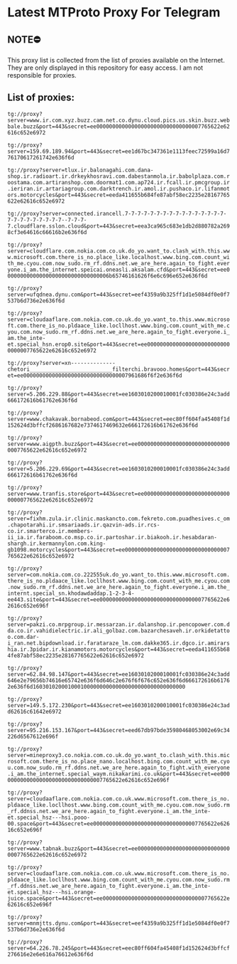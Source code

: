 # Latest MTProto Proxy For Telegram

## NOTE⛔

This proxy list is collected from the list of proxies available on the Internet. They are only displayed in this repository for easy access. I am not responsible for proxies.

## List of proxies:

`tg://proxy?server=www.ir.com.xyz.buzz.cam.net.co.dynu.cloud.pics.us.skin.buzz.webbale.buzz&port=443&secret=ee000000000000000000000000000000007765622e62616c652e6972`

`tg://proxy?server=159.69.189.94&port=443&secret=ee1d67bc347361e1113feec72599a16d776170617261742e636f6d`

`tg://proxy?server=tlux.ir.balonagahi.com.dana-shop.ir.radioart.ir.drkeykhosravi.com.dabestanmola.ir.babolplaza.com.roostama.com.artiranshop.com.doormat1.com.ap724.ir.fcall.ir.pmcgroup.ir.ieriran.ir.artariagroup.com.darktrench.ir.amol.ir.pushaco.ir.lifanmotors.motorcycles&port=443&secret=eeda411655b684fe87abf58ec2235e28167765622e62616c652e6972`

`tg://proxy?server=connected.irancell.7-7-7-7-7-7-7-7-7-7-7-7-7-7-7-7-7-7-7-7-7-7-7-7-7--7-7-7-7.cloudflare.sslon.cloud&port=443&secret=eea3ca965c683e1db2d880782a2698cf3e64616c66616b2e636f6d`

`tg://proxy?server=cloudflare.com.nokia.com.co.uk.do_yo.want_to.clash_with.this.www.microsoft.com.there_is_no.place_like.localhost.www.bing.com.count_with_me.cyou.com.now_sudo.rm_rf.ddns.net.we_are_here.again_to_fight.everyone.i_am.the_internet.speicai.oneasli.aksalam.cfd&port=443&secret=ee000000000000000000000000000000006b65746161626f6e6c696e652e636f6d`

`tg://proxy?server=ufqdnea.dynu.com&port=443&secret=eef4359a9b325ff1d1e5084df0e0f7537b6d736e2e636f6d`

`tg://proxy?server=cloudaaflare.com.nokia.com.co.uk.do_yo.want_to.this.www.microsoft.com.there_is_no.pldaace_like.locllhost.www.bing.com.count_with_me.cyou.com.now_sudo.rm_rf.ddns.net.we_are_here.again_to_fight.everyone.i_am.the_inte-et.special_hsn.erop0.site&port=443&secret=ee000000000000000000000000000000007765622e62616c652e6972`

`tg://proxy?server=xn--------------chetori__________________________filterchi.bravooo.homes&port=443&secret=ee000000000000000000000000000000007961686f6f2e636f6d`

`tg://proxy?server=5.206.229.88&port=443&secret=ee1603010200010001fc030386e24c3add666172616b61762e636f6d`

`tg://proxy?server=www.chakavak.bornabeod.com&port=443&secret=eec80ff604fa45408f1d152624d3bffcf2686167682e7374617469632e666172616b61762e636f6d`

`tg://proxy?server=www.aigpth.buzz&port=443&secret=ee000000000000000000000000000000007765622e62616c652e6972`

`tg://proxy?server=5.206.229.69&port=443&secret=ee1603010200010001fc030386e24c3add666172616b61762e636f6d`

`tg://proxy?server=www.tranfis.store&port=443&secret=ee000000000000000000000000000000007765622e62616c652e6972`

`tg://proxy?server=fixhm.zula.ir.clinic.maskancto.com.fekreto.com.puadhesives.c_om.chapotarahi.ir.smsariaads.ir.qazvin-ads.ir.rcs-co.ir.smarterco.ir.members-ii_ia.ir.faraboom.co.msp.co.ir.partoshar.ir.biakooh.ir.hesabdaran-shargh.ir.kermannylon.com.king-gb1098.motorcycles&port=443&secret=ee000000000000000000000000000000007765622e62616c652e6972`

`tg://proxy?server=com.nokia.com.co.222555uk.do_yo.want_to.this.www.microsoft.com.there_is_no.pldaace_like.locllhost.www.bing.com.count_with_me.cyou.com.now_sudo.rm_rf.ddns.net.we_are_here.again_to_fight.everyone.i_am.the_internt.special_sn.khodawdaddap.1-2-3-4-ee443.site&port=443&secret=ee000000000000000000000000000000007765622e62616c652e696f`

`tg://proxy?server=pakzi.co.mrpgroup.ir.messarzan.ir.dalanshop.ir.pencopower.com.dda.co.ir.vahidielectric.ir.ali_golbaz.com.bazarchesaveh.ir.orkidetattoo.com.dar-i_ran.net.bipdownload.ir.farataraze_lm.com.dakke365.ir.dgco.ir.amirarshia.ir.3pidar.ir.kianamotors.motorcycles&port=443&secret=eeda411655b684fe87abf58ec2235e28167765622e62616c652e6972`

`tg://proxy?server=62.84.98.147&port=443&secret=ee1603010200010001fc030386e24c3add646e2e79656b74616e65742e636f6d646c2e676f6f676c652e636f6d666172616b61762e636f6d160301020001000100000000000000000000000000000000`

`tg://proxy?server=149.5.172.230&port=443&secret=ee1603010200010001fc030386e24c3add62616c61642e6972`

`tg://proxy?server=95.216.153.167&port=443&secret=eed67db97bde35980468053002e69c34226d6567612e696f`

`tg://proxy?server=mineproxy3.co.nokia.com.co.uk.do_yo.want_to.clash_with.this.microsoft.com.there_is_no.place_nano.localhost.bing.com.count_with_me.cyou.com.now_sudo.rm_rf.ddns.net.we_are_here.again_to_fight.with_everyone.i_am.the_internet.special_waym.nikakarimi.co.uk&port=443&secret=ee000000000000000000000000000000007765622e62616c652e696f`

`tg://proxy?server=cloudaaflare.com.nokia.com.co.uk.www.microsoft.com.there_is_no.pldaace_like.locllhost.www.bing.com.count_with_me.cyou.com.now_sudo.rm_rf.ddnss.net.we_are_here.again_to_fight.everyone.i_am.the_inte-et.special_hsz---hsi.pooo-00.space&port=443&secret=ee000000000000000000000000000000007765622e62616c652e696f`

`tg://proxy?server=www.tabnak.buzz&port=443&secret=ee000000000000000000000000000000007765622e62616c652e6972`

`tg://proxy?server=cloudaaflare.com.nokia.com.co.uk.www.microsoft.com.there_is_no.pldaace_like.locllhost.www.bing.com.count_with_me.cyou.com.now_sudo.rm_rf.ddnss.net.we_are_here.again_to_fight.everyone.i_am.the_inte-et.special_hsz---hsi.orange-juice.space&port=443&secret=ee000000000000000000000000000000007765622e62616c652e696f`

`tg://proxy?server=mnmjtts.dynu.com&port=443&secret=eef4359a9b325ff1d1e5084df0e0f7537b6d736e2e636f6d`

`tg://proxy?server=64.226.78.245&port=443&secret=eec80ff604fa45408f1d152624d3bffcf276616e2e6e616a76612e636f6d`

